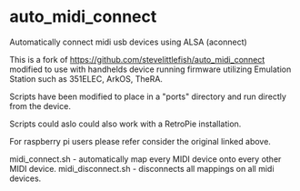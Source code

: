 # auto_midi_connect

Automatically connect midi usb devices using ALSA (aconnect)

This is a fork of  https://github.com/stevelittlefish/auto_midi_connect modified to use with handhelds device running firmware utilizing Emulation Station such as 351ELEC, ArkOS, TheRA.

Scripts have been modified to place in a "ports" directory and run directly from the device.

Scripts could aslo could also work with a RetroPie installation.

For raspberry pi users please refer consider the original linked above.

midi_connect.sh - automatically map every MIDI device onto every other MIDI device.
midi_disconnect.sh - disconnects all mappings on all midi devices.
